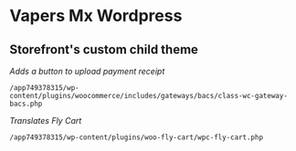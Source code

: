 # Vapers Mx Wordpress
## Storefront's custom child theme

*Adds a button to upload payment receipt*

`/app749378315/wp-content/plugins/woocommerce/includes/gateways/bacs/class-wc-gateway-bacs.php`

*Translates Fly Cart*

`/app749378315/wp-content/plugins/woo-fly-cart/wpc-fly-cart.php`